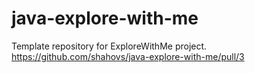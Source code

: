 # java-explore-with-me
Template repository for ExploreWithMe project.
https://github.com/shahovs/java-explore-with-me/pull/3
